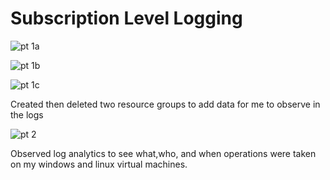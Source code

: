 # Subscription Level Logging

![pt 1a](https://github.com/garrick8jackson/Lab-4/assets/38325200/08bed946-7767-46be-be87-2cddff2bd450)

![pt 1b](https://github.com/garrick8jackson/Lab-4/assets/38325200/2a6d4774-dd01-476a-a80c-492f8d94bc3f)

![pt 1c](https://github.com/garrick8jackson/Lab-4/assets/38325200/3453d4e3-a67f-40b8-bea1-f78b515b6356)

Created then deleted two resource groups to add data for me to observe in the logs

![pt 2](https://github.com/garrick8jackson/Lab-4/assets/38325200/6f167be5-3611-4ad8-abcb-af325a14257e)

Observed log analytics to see what,who, and when operations were taken on my windows and linux virtual machines.







